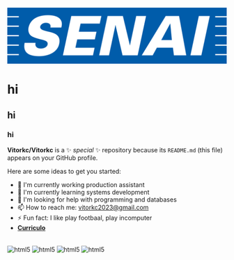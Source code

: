 ![logo](https://github.com/Vitorkc/Vitorkc/blob/main/senai-logo-3.png)
# hi
## hi
### hi

**Vitorkc/Vitorkc** is a ✨ _special_ ✨ repository because its `README.md` (this file) appears on your GitHub profile.

Here are some ideas to get you started:

- 🔭 I'm currently working production assistant
- 🌱 I'm currently learning systems development
- 🤔 I'm looking for help with programming and databases
- 📫 How to reach me: vitorkc2023@gmail.com
- ⚡ Fun fact: I like play footbaal, play incomputer
- <a href="https://github.com/Vitorkc/Vitorkc/blob/main/CURRICULO%20VITOR.pdf" class="nav-link">**Curriculo**</a>

<div style ="display: inline_block"><br/>
 <img align="center" alt="html5" src="https://img.shields.io/badge/Python-3776AB?style=for-the-badge&logo=python&logoColor=white" />
 <img align="center" alt="html5" src="https://img.shields.io/badge/C%2B%2B-00599C?style=for-the-badge&logo=c%2B%2B&logoColor=white" />
 <img align="center" alt="html5" src="https://img.shields.io/badge/MySQL-00000F?style=for-the-badge&logo=mysql&logoColor=white" />
 <img align="center" alt="html5" src="https://img.shields.io/badge/LinkedIn-0077B5?style=for-the-badge&logo=linkedin&logoColor=white" />
</div>

